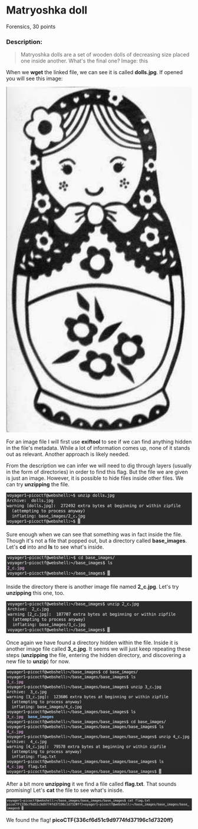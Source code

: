# Matryoshka doll
Forensics, 30 points
### Description:
> Matryoshka dolls are a set of wooden dolls of decreasing size placed one inside another. What's the final one? Image: this

When we **wget** the linked file, we can see it is called **dolls.jpg**. If opened you will see this image:

![this](https://github.com/RBiebrich/PicoCTF/blob/main/assets/dolls.jpg?raw=true)

For an image file I will first use **exiftool** to see if we can find anything hidden in the file's metadata. While a lot of information comes up, none of it stands out as relevant. Another approach is likely needed.

From the description we can infer we will need to dig through layers (usually in the form of directories) in order to find this flag. But the file we are given is just an image. However, it is possible to hide files inside other files. We can try **unzipping** the file.

![dolls_unzip](https://github.com/RBiebrich/PicoCTF/blob/main/assets/dolls_unzip.png?raw=true)

Sure enough when we can see that something was in fact inside the file. Though it's not a file that popped out, but a directory called **base_images**. Let's **cd** into and **ls** to see what's inside.

![cd_ls](https://github.com/RBiebrich/PicoCTF/blob/main/assets/cd_ls.png)

Inside the directory there is another image file named **2_c.jpg**. Let's try **unzipping** this one, too.

![unzip_2](https://github.com/RBiebrich/PicoCTF/blob/main/assets/unzip_2.png)

Once again we have found a directory hidden within the file. Inside it is another image file called **3_c.jpg**. It seems we will just keep repeating these steps (**unzipping** the file, entering the hidden directory, and discovering a new file to **unzip**) for now.

![unzipping...](https://github.com/RBiebrich/PicoCTF/blob/main/assets/unzipping....png)

After a bit more **unzipping** it we find a file called **flag.txt**. That sounds promising! Let's **cat** the file to see what's inisde.

![flag](https://github.com/RBiebrich/PicoCTF/blob/main/assets/flag.png)

We found the flag! **picoCTF{336cf6d51c9d9774fd37196c1d7320ff}**
